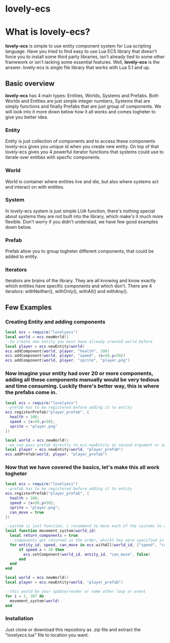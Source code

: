 # lovely-ecs

# What is lovely-ecs?

**lovely-ecs** is simple to use entity component system for Lua scripting language. Have you tried to find easy to use Lua ECS library that doesn't force you to install some third party libraries, isn't already tied to some other framework or isn't lacking some essential features. Well, **lovely-ecs** is the answer. lovely-ecs is single file library that works with Lua 5.1 and up.

## Basic overview
**lovely-ecs** has 4 main types: Entities, Worlds, Systems and Prefabs. Both Worlds and Entities are just simple integer numbers, Systems that are simply functions and finally Prefabs that are just group of components. We will look into it more down below how it all works and comes togheter to give you better idea.


### Entity
Entity is just collection of components and to access these components lovely-ecs gives you unique id when you create new entity. On top of that lovely-ecs gives you 4 powerful iterator functions that systems could use to iterate over entities with specfic components.


### World
World is container where entities live and die, but also where systems act and interact on with entities.


### System
In lovely-ecs system is just simple LUA function, there's nothing special about systems they are not built into the library, which make's it much more flexible. Don't worry if you didn't understad, we have few good examples down below.


### Prefab
Prefab allow you to group togheter different components, that could be added to entity.


### Iterators
Iterators are brains of the library. They are all knowing and know exactly which entities have specific components and which don't. There are 4 iterators: withNeither(), withOnly(), withAll() and withAny().

## Few Examples

### Creating Entity and adding components
```lua
local ecs = require("lovelyecs")
local world = ecs.newWorld()
--to create new entity you must have already created world before
local player = ecs.newEntity(world)
ecs.addComponent(world, player, "health", 100)
ecs.addComponent(world, player, "speed", {x=50,y=50})
ecs.addComponent(world, player, "sprite", "player.png")
```

### Now imagine your entity had over 20 or more components, adding all these components manually would be very tedious and time consuming. Luckily there's better way, this is where the prefabs come in.
```lua
local ecs = require("lovelyecs")
--prefab has to be registered before adding it to entity
ecs.registerPrefab("player_prefab", {
  health = 100;
  speed = {x=50,y=50};
  sprite = "player.png"
})

local world = ecs.newWorld()
--we can pass prefab directly to ecs.newEntity as second argument or add it later
local player = ecs.newEntity(world, "player_prefab")
ecs.addPrefab(world, player, "player_prefab")
```

### Now that we have covered the basics, let's make this all work togheter
```lua
local ecs = require("lovelyecs")
--prefab has to be registered before adding it to entity
ecs.registerPrefab("player_prefab", {
  health = 100;
  speed = {x=50,y=50};
  sprite = "player.png";
  can_move = true
})

--system is just function, i recommend to move each of the systems to different module files
local function movement_system(world_id)
  local return_components = true
  --components get returned in the order, whicht hey were specified in filter table
  for entity_id, speed, can_move in ecs.withAll(world_id, {"speed", "can_move"}, return_components)do
      if speed.x > 30 then
        ecs.setComponent(world_id, entity_id, "can_move", false)
      end
  end
end

local world = ecs.newWorld()
local player = ecs.newEntity(world, "player_prefab")

--this would be your update/render or some other loop or event
for i = 1, 307 do
  movement_system(world)
end
```

### Installation
Just clone or download this repository as .zip file and extract the "lovelyecs.lua" file to location you want.
